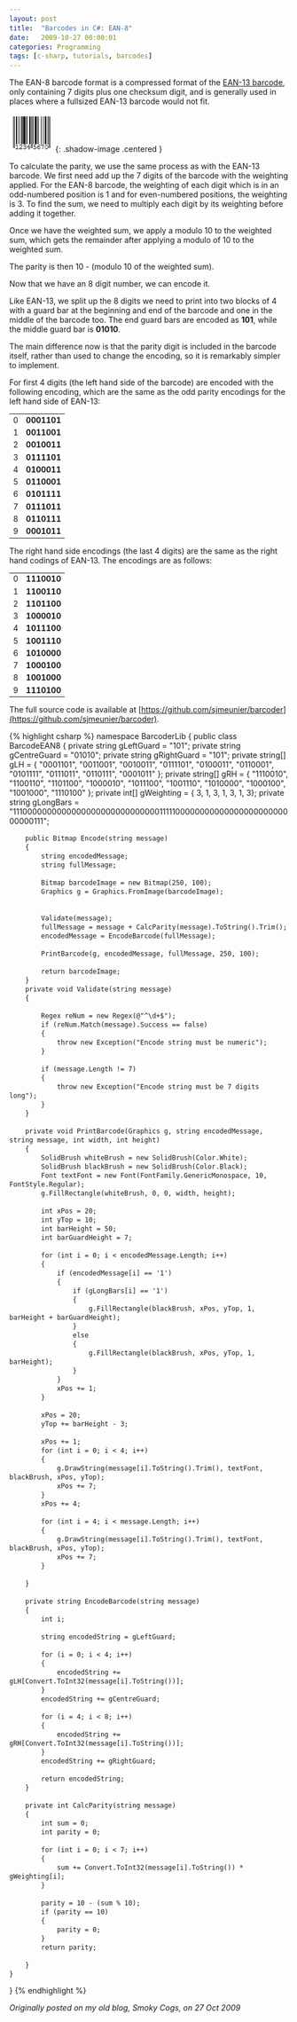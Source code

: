 ```yaml
---
layout: post
title:  "Barcodes in C#: EAN-8"
date:   2009-10-27 00:00:01
categories: Programming
tags: [c-sharp, tutorials, barcodes]
---
```


The EAN-8 barcode format is a compressed format of the [EAN-13 barcode](/programming/2009/10/barcodes-in-csharp-ean-13), only containing 7 digits plus one checksum digit, and is generally used in places where a fullsized EAN-13 barcode would not fit.

![EAN-8](/assets/images/blog/barcodes/ean8.jpg){: .shadow-image .centered }

To calculate the parity, we use the same process as with the EAN-13 barcode. We first need add up the 7 digits of the barcode with the weighting applied. For the EAN-8 barcode, the weighting of each digit which is in an odd-numbered position is 1 and for even-numbered positions, the weighting is 3. To find the sum, we need to multiply each digit by its weighting before adding it together.

Once we have the weighted sum, we apply a modulo 10 to the weighted sum, which gets the remainder after applying a modulo of 10 to the weighted sum.

The parity is then 10 - (modulo 10 of the weighted sum).

Now that we have an 8 digit number, we can encode it.

Like EAN-13, we split up the 8 digits we need to print into two blocks of 4 with a guard bar at the beginning and end of the barcode and one in the middle of the barcode too. The end guard bars are encoded as **101**, while the middle guard bar is **01010**.

The main difference now is that the parity digit is included in the barcode itself, rather than used to change the encoding, so it is remarkably simpler to implement.

For first 4 digits (the left hand side of the barcode) are encoded with the following encoding, which are the same as the odd parity encodings for the left hand side of EAN-13:
<table border="0">
<tr>
<td>0</td>
<td><strong>0001101</strong></td>
</tr>
<tr>
<td>1</td>
<td><strong>0011001</strong></td>
</tr>
<tr>
<td>2</td>
<td><strong>0010011</strong></td>
</tr>
<tr>
<td>3</td>
<td><strong>0111101</strong></td>
</tr>
<tr>
<td>4</td>
<td><strong>0100011</strong></td>
</tr>
<tr>
<td>5</td>
<td><strong>0110001</strong></td>
</tr>
<tr>
<td>6</td>
<td><strong>0101111</strong></td>
</tr>
<tr>
<td>7</td>
<td><strong>0111011</strong></td>
</tr>
<tr>
<td>8</td>
<td><strong>0110111</strong></td>
</tr>
<tr>
<td>9</td>
<td><strong>0001011</strong></td>
</tr>
</table>

The right hand side encodings (the last 4 digits) are the same as the right hand codings of EAN-13. The encodings are as follows:
<table border="0">
<tr>
<td>0</td>
<td><strong>1110010</strong></td>
</tr>
<tr>
<td>1</td>
<td><strong>1100110</strong></td>
</tr>
<tr>
<td>2</td>
<td><strong>1101100</strong></td>
</tr>
<tr>
<td>3</td>
<td><strong>1000010</strong></td>
</tr>
<tr>
<td>4</td>
<td><strong>1011100</strong></td>
</tr>
<tr>
<td>5</td>
<td><strong>1001110</strong></td>
</tr>
<tr>
<td>6</td>
<td><strong>1010000</strong></td>
</tr>
<tr>
<td>7</td>
<td><strong>1000100</strong></td>
</tr>
<tr>
<td>8</td>
<td><strong>1001000</strong></td>
</tr>
<tr>
<td>9</td>
<td><strong>1110100</strong></td>
</tr>
</table>
<!--more-->

The full source code is available at [https://github.com/sjmeunier/barcoder](https://github.com/sjmeunier/barcoder).

{% highlight csharp %}
namespace BarcoderLib
{
    public class BarcodeEAN8
    {
        private string gLeftGuard = "101";
        private string gCentreGuard = "01010";
        private string gRightGuard = "101";
        private string[] gLH = { "0001101", "0011001", "0010011", "0111101", "0100011", "0110001", "0101111", "0111011", "0110111", "0001011" };
        private string[] gRH = { "1110010", "1100110", "1101100", "1000010", "1011100", "1001110", "1010000", "1000100", "1001000", "1110100" };
        private int[] gWeighting = { 3, 1, 3, 1, 3, 1, 3};
        private string gLongBars = "1110000000000000000000000000000111110000000000000000000000000000111";

        public Bitmap Encode(string message)
        {
            string encodedMessage;
            string fullMessage;

            Bitmap barcodeImage = new Bitmap(250, 100);
            Graphics g = Graphics.FromImage(barcodeImage);


            Validate(message);
            fullMessage = message + CalcParity(message).ToString().Trim();
            encodedMessage = EncodeBarcode(fullMessage);

            PrintBarcode(g, encodedMessage, fullMessage, 250, 100);

            return barcodeImage;
        }
        private void Validate(string message)
        {

            Regex reNum = new Regex(@"^\d+$");
            if (reNum.Match(message).Success == false)
            {
                throw new Exception("Encode string must be numeric");
            }

            if (message.Length != 7)
            {
                throw new Exception("Encode string must be 7 digits long");
            }
        }

        private void PrintBarcode(Graphics g, string encodedMessage, string message, int width, int height)
        {
            SolidBrush whiteBrush = new SolidBrush(Color.White);
            SolidBrush blackBrush = new SolidBrush(Color.Black);
            Font textFont = new Font(FontFamily.GenericMonospace, 10, FontStyle.Regular);
            g.FillRectangle(whiteBrush, 0, 0, width, height);

            int xPos = 20;
            int yTop = 10;
            int barHeight = 50;
            int barGuardHeight = 7;

            for (int i = 0; i < encodedMessage.Length; i++)
            {
                if (encodedMessage[i] == '1')
                {
                    if (gLongBars[i] == '1')
                    {
                        g.FillRectangle(blackBrush, xPos, yTop, 1, barHeight + barGuardHeight);
                    }
                    else
                    {
                        g.FillRectangle(blackBrush, xPos, yTop, 1, barHeight);
                    }
                }
                xPos += 1;
            }

            xPos = 20;
            yTop += barHeight - 3;

            xPos += 1;
            for (int i = 0; i < 4; i++)
            {
                g.DrawString(message[i].ToString().Trim(), textFont, blackBrush, xPos, yTop);
                xPos += 7;
            }
            xPos += 4;

            for (int i = 4; i < message.Length; i++)
            {
                g.DrawString(message[i].ToString().Trim(), textFont, blackBrush, xPos, yTop);
                xPos += 7;
            }

        }

        private string EncodeBarcode(string message)
        {
            int i;

            string encodedString = gLeftGuard;

            for (i = 0; i < 4; i++)
            {
                encodedString += gLH[Convert.ToInt32(message[i].ToString())];
            }
            encodedString += gCentreGuard;

            for (i = 4; i < 8; i++)
            {
                encodedString += gRH[Convert.ToInt32(message[i].ToString())];
            }
            encodedString += gRightGuard;

            return encodedString;
        }

        private int CalcParity(string message)
        {
            int sum = 0;
            int parity = 0;

            for (int i = 0; i < 7; i++)
            {
                sum += Convert.ToInt32(message[i].ToString()) * gWeighting[i];
            }

            parity = 10 - (sum % 10);
            if (parity == 10)
            {
                parity = 0;
            }
            return parity;

        }
    }
}
{% endhighlight %}

_Originally posted on my old blog, Smoky Cogs, on 27 Oct 2009_
